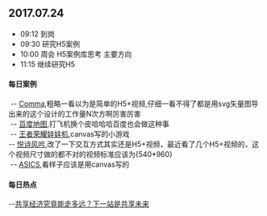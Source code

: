 ## 2017.07.24
* 09:12 到岗
* 09:30 研究H5案例
* 10:00 周会 H5案例库思考 主要方向
* 11:15 继续研究H5






#### 每日案例
  -- [Comma](http://df99e4b0.u.mgd5.com/campaigns/585a35a5a7c73405872637ba/20170706075948/595d0be392b579690221232d/index.html),粗略一看以为是简单的H5+视频,仔细一看不得了都是用svg矢量图导出来的这个设计的工作量N次方啊厉害厉害<br/>
  -- [百度地图](http://h5.oyoozo.com/chongqing/),打飞机换个皮哈哈哈百度也会做这种事<br/>
  -- [王者荣耀娃娃机](http://zww-server.meibai001.net/auth/game/crane.html?friendCode=cf87c873980e075b409974bc7d9b35ffab248490&gameId=crane&channel=secret_&userId=o9DKKs7oWH-NhqrXp_4wkfLcqvJA&loginFrom=haoteng&shareFrom=friend&from=groupmessage&originalChannel=secret_&platForm=wx&shareHost=906),canvas写的小游戏<br/>
  -- [悦诗风吟](http://colortouch.topichina.com.cn/index.html),改了一下交互方式其实还是H5+视频，最近看了几个H5+视频的，这个视频尺寸做的都不对的视频标准应该为{540*960}<br/>
  -- [ASICS](http://www.asicscp.com/520/index.aspx?openid=oa7lGuHHtzJVq-pIOFdpCx8nFkfs&stamp=1500621720&cusstate=),看样子应该是用canvas写的
 
 
 
#### 每日热点
  --[共享经济究竟能走多远？下一站是共享未来](http://tech.qq.com/a/20170724/002727.htm)



